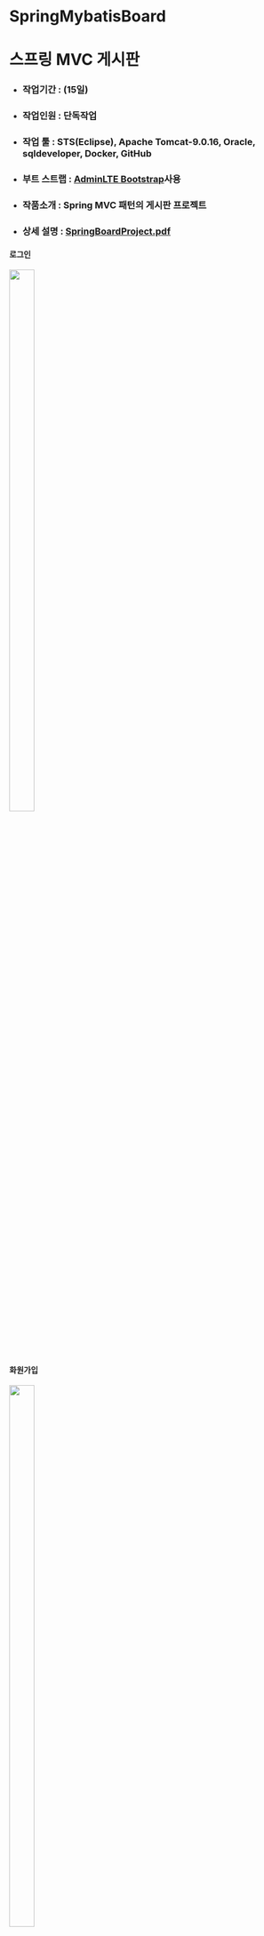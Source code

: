 # SpringMybatisBoard

<h1> 스프링 MVC 게시판</h1>
<ul>
  <li><h3>작업기간 : (15일) </h3></li>
  <li><h3>작업인원 : 단독작업</h3></li>
  <li><h3>작업 툴 : STS(Eclipse), Apache Tomcat-9.0.16, Oracle, sqldeveloper, Docker, GitHub</h3></li>
  <li><h3>부트 스트랩 : <a href="https://adminlte.io/">AdminLTE Bootstrap</a>사용</h3></li>
  <li><h3>작품소개 : Spring MVC 패턴의 게시판 프로젝트</h3></li>
  <li><h3>상세 설명 : <a href="https://github.com/zidol/SpringMybatisBoard/blob/master/SpringBoardProject.pdf">SpringBoardProject.pdf</a></h3></li>
</ul>
  <h4>로그인</h4>
  <img src="./img/login.png" width="30%" height="50%">
  <h4>화원가입</h4>
  <img src="./img/signup.png" width="30%" height="50%">
  <h4>홈 화면</h4>
  <img src="./img/home.png" width="30%" height="50%">
  <h4>리스트</h4>
  <img src="./img/list.png" width="30%" height="50%">
  <h4>상세 글</h4>
  <img src="./img/reply.png" width="30%" height="50%">
